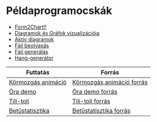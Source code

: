 # Példaprogramocskák

- [Form2Chart!!](/pp/Form2Chart.html)
- [Diagramok és Gráfok vizualizációja](/pp/ChartJS.html)
- [Aktív diagramok](/pp/Chart2.html)
- [Fájl beolvasás](/pp/FileReader.html)
- [Fájl generálás](/pp/FileWriter.html)
- [Hang-generátor](/pp/Hg.html)

| Futtatás | Forrás |
| --- | --- |
| [Körmozgás animáció](/pp/km.html) | [Körmozgás animáció forrás](/pp/km_src.html) |
| [Óra demo](/pp/ora.html) | [Óra demo forrás](/pp/ora_src.html) |
| [Tili-toli](/pp/tilitoli.html)|[Tili-toli forrás](/pp/tilitoli_src.html)|
| [Betűstatisztika](/pp/pszr.html)|[Betűstatisztika forrás](/pp/pszr_src.html)|